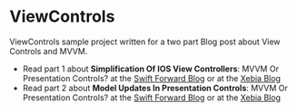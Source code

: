 # ViewControls
ViewControls sample project written for a two part Blog post about View Controls and MVVM.

* Read part 1 about __Simplification Of IOS View Controllers__: MVVM Or Presentation Controls? at the [Swift Forward Blog](https://swiftforward.wordpress.com/2015/10/10/simplification-of-ios-view-controllers-mvvm-or-presentation-controls/) or at the [Xebia Blog](http://blog.xebia.com/2015/10/09/simplification-of-ios-view-controllers-mvvm-or-presentation-controls/)
* Read part 2 about __Model Updates In Presentation Controls__: MVVM Or Presentation Controls? at the [Swift Forward Blog](https://swiftforward.wordpress.com/2015/11/01/model-updates-in-presentation-controls/) or at the [Xebia Blog](http://blog.xebia.com/2015/10/26/model-updates-in-presentation-controls/)
